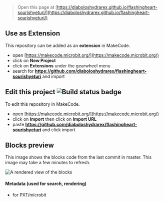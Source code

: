 
> Open this page at [https://diaboloshydrarex.github.io/flashingheart-sourishyeturi/](https://diaboloshydrarex.github.io/flashingheart-sourishyeturi/)

## Use as Extension

This repository can be added as an **extension** in MakeCode.

* open [https://makecode.microbit.org/](https://makecode.microbit.org/)
* click on **New Project**
* click on **Extensions** under the gearwheel menu
* search for **https://github.com/diaboloshydrarex/flashingheart-sourishyeturi** and import

## Edit this project ![Build status badge](https://github.com/diaboloshydrarex/flashingheart-sourishyeturi/workflows/MakeCode/badge.svg)

To edit this repository in MakeCode.

* open [https://makecode.microbit.org/](https://makecode.microbit.org/)
* click on **Import** then click on **Import URL**
* paste **https://github.com/diaboloshydrarex/flashingheart-sourishyeturi** and click import

## Blocks preview

This image shows the blocks code from the last commit in master.
This image may take a few minutes to refresh.

![A rendered view of the blocks](https://github.com/diaboloshydrarex/flashingheart-sourishyeturi/raw/master/.github/makecode/blocks.png)

#### Metadata (used for search, rendering)

* for PXT/microbit
<script src="https://makecode.com/gh-pages-embed.js"></script><script>makeCodeRender("{{ site.makecode.home_url }}", "{{ site.github.owner_name }}/{{ site.github.repository_name }}");</script>
